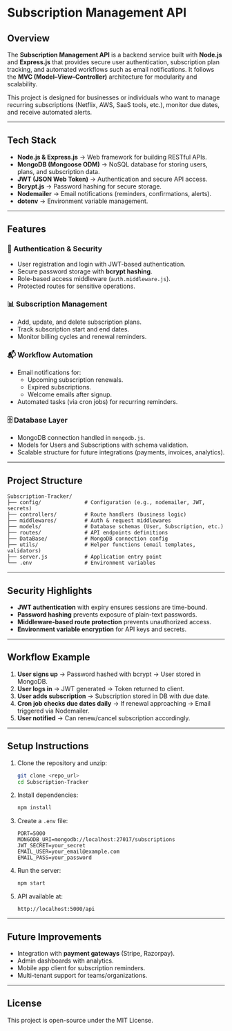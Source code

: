 # Subscription Management API

## Overview
The **Subscription Management API** is a backend service built with **Node.js** and **Express.js** that provides secure user authentication, subscription plan tracking, and automated workflows such as email notifications. It follows the **MVC (Model–View–Controller)** architecture for modularity and scalability.

This project is designed for businesses or individuals who want to manage recurring subscriptions (Netflix, AWS, SaaS tools, etc.), monitor due dates, and receive automated alerts.

---

## Tech Stack
- **Node.js & Express.js** → Web framework for building RESTful APIs.
- **MongoDB (Mongoose ODM)** → NoSQL database for storing users, plans, and subscription data.
- **JWT (JSON Web Token)** → Authentication and secure API access.
- **Bcrypt.js** → Password hashing for secure storage.
- **Nodemailer** → Email notifications (reminders, confirmations, alerts).
- **dotenv** → Environment variable management.

---

## Features
### 🔐 Authentication & Security
- User registration and login with JWT-based authentication.
- Secure password storage with **bcrypt hashing**.
- Role-based access middleware (`auth.middleware.js`).
- Protected routes for sensitive operations.

### 📊 Subscription Management
- Add, update, and delete subscription plans.
- Track subscription start and end dates.
- Monitor billing cycles and renewal reminders.

### 📬 Workflow Automation
- Email notifications for:
  - Upcoming subscription renewals.
  - Expired subscriptions.
  - Welcome emails after signup.
- Automated tasks (via cron jobs) for recurring reminders.

### 🗄 Database Layer
- MongoDB connection handled in `mongodb.js`.
- Models for Users and Subscriptions with schema validation.
- Scalable structure for future integrations (payments, invoices, analytics).

---

## Project Structure
```
Subscription-Tracker/
├── config/              # Configuration (e.g., nodemailer, JWT, secrets)
├── controllers/         # Route handlers (business logic)
├── middlewares/         # Auth & request middlewares
├── models/              # Database schemas (User, Subscription, etc.)
├── routes/              # API endpoints definitions
├── DataBase/            # MongoDB connection config
├── utils/               # Helper functions (email templates, validators)
├── server.js            # Application entry point
└── .env                 # Environment variables
```

---

## Security Highlights
- **JWT authentication** with expiry ensures sessions are time-bound.
- **Password hashing** prevents exposure of plain-text passwords.
- **Middleware-based route protection** prevents unauthorized access.
- **Environment variable encryption** for API keys and secrets.

---

## Workflow Example
1. **User signs up** → Password hashed with bcrypt → User stored in MongoDB.
2. **User logs in** → JWT generated → Token returned to client.
3. **User adds subscription** → Subscription stored in DB with due date.
4. **Cron job checks due dates daily** → If renewal approaching → Email triggered via Nodemailer.
5. **User notified** → Can renew/cancel subscription accordingly.

---

## Setup Instructions
1. Clone the repository and unzip:
   ```bash
   git clone <repo_url>
   cd Subscription-Tracker
   ```
2. Install dependencies:
   ```bash
   npm install
   ```
3. Create a `.env` file:
   ```env
   PORT=5000
   MONGODB_URI=mongodb://localhost:27017/subscriptions
   JWT_SECRET=your_secret
   EMAIL_USER=your_email@example.com
   EMAIL_PASS=your_password
   ```
4. Run the server:
   ```bash
   npm start
   ```
5. API available at:
   ```
   http://localhost:5000/api
   ```

---

## Future Improvements
- Integration with **payment gateways** (Stripe, Razorpay).
- Admin dashboards with analytics.
- Mobile app client for subscription reminders.
- Multi-tenant support for teams/organizations.

---

## License
This project is open-source under the MIT License.
